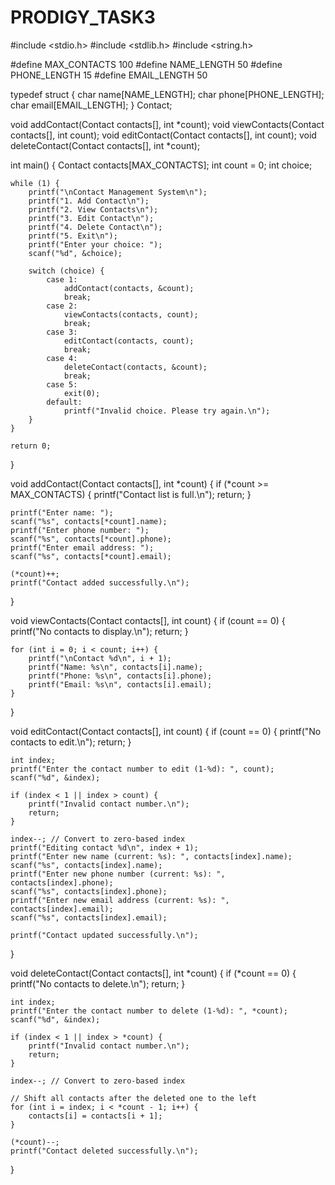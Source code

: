 # PRODIGY_TASK3
#include <stdio.h>
#include <stdlib.h>
#include <string.h>

#define MAX_CONTACTS 100
#define NAME_LENGTH 50
#define PHONE_LENGTH 15
#define EMAIL_LENGTH 50

typedef struct {
    char name[NAME_LENGTH];
    char phone[PHONE_LENGTH];
    char email[EMAIL_LENGTH];
} Contact;

void addContact(Contact contacts[], int *count);
void viewContacts(Contact contacts[], int count);
void editContact(Contact contacts[], int count);
void deleteContact(Contact contacts[], int *count);

int main() {
    Contact contacts[MAX_CONTACTS];
    int count = 0;
    int choice;

    while (1) {
        printf("\nContact Management System\n");
        printf("1. Add Contact\n");
        printf("2. View Contacts\n");
        printf("3. Edit Contact\n");
        printf("4. Delete Contact\n");
        printf("5. Exit\n");
        printf("Enter your choice: ");
        scanf("%d", &choice);

        switch (choice) {
            case 1:
                addContact(contacts, &count);
                break;
            case 2:
                viewContacts(contacts, count);
                break;
            case 3:
                editContact(contacts, count);
                break;
            case 4:
                deleteContact(contacts, &count);
                break;
            case 5:
                exit(0);
            default:
                printf("Invalid choice. Please try again.\n");
        }
    }

    return 0;
}

void addContact(Contact contacts[], int *count) {
    if (*count >= MAX_CONTACTS) {
        printf("Contact list is full.\n");
        return;
    }

    printf("Enter name: ");
    scanf("%s", contacts[*count].name);
    printf("Enter phone number: ");
    scanf("%s", contacts[*count].phone);
    printf("Enter email address: ");
    scanf("%s", contacts[*count].email);

    (*count)++;
    printf("Contact added successfully.\n");
}

void viewContacts(Contact contacts[], int count) {
    if (count == 0) {
        printf("No contacts to display.\n");
        return;
    }

    for (int i = 0; i < count; i++) {
        printf("\nContact %d\n", i + 1);
        printf("Name: %s\n", contacts[i].name);
        printf("Phone: %s\n", contacts[i].phone);
        printf("Email: %s\n", contacts[i].email);
    }
}

void editContact(Contact contacts[], int count) {
    if (count == 0) {
        printf("No contacts to edit.\n");
        return;
    }

    int index;
    printf("Enter the contact number to edit (1-%d): ", count);
    scanf("%d", &index);

    if (index < 1 || index > count) {
        printf("Invalid contact number.\n");
        return;
    }

    index--; // Convert to zero-based index
    printf("Editing contact %d\n", index + 1);
    printf("Enter new name (current: %s): ", contacts[index].name);
    scanf("%s", contacts[index].name);
    printf("Enter new phone number (current: %s): ", contacts[index].phone);
    scanf("%s", contacts[index].phone);
    printf("Enter new email address (current: %s): ", contacts[index].email);
    scanf("%s", contacts[index].email);

    printf("Contact updated successfully.\n");
}

void deleteContact(Contact contacts[], int *count) {
    if (*count == 0) {
        printf("No contacts to delete.\n");
        return;
    }

    int index;
    printf("Enter the contact number to delete (1-%d): ", *count);
    scanf("%d", &index);

    if (index < 1 || index > *count) {
        printf("Invalid contact number.\n");
        return;
    }

    index--; // Convert to zero-based index

    // Shift all contacts after the deleted one to the left
    for (int i = index; i < *count - 1; i++) {
        contacts[i] = contacts[i + 1];
    }

    (*count)--;
    printf("Contact deleted successfully.\n");
}
